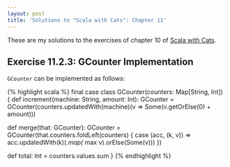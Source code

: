 ```yaml
---
layout: post
title: 'Solutions to "Scala with Cats": Chapter 11'
---
```


These are my solutions to the exercises of chapter 10 of [Scala with
Cats][scala-with-cats].

[scala-with-cats]: https://www.scalawithcats.com/

## Exercise 11.2.3: GCounter Implementation

`GCounter` can be implemented as follows:

{% highlight scala %}
final case class GCounter(counters: Map[String, Int]) {
  def increment(machine: String, amount: Int): GCounter =
    GCounter(counters.updatedWith(machine)(v => Some(v.getOrElse(0) + amount)))

  def merge(that: GCounter): GCounter =
    GCounter(that.counters.foldLeft(counters) { case (acc, (k, v)) =>
      acc.updatedWith(k)(_.map(_ max v).orElse(Some(v)))
    })

  def total: Int =
    counters.values.sum
}
{% endhighlight %}
